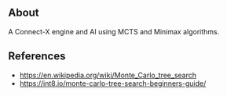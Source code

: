 ## About
A Connect-X engine and AI using MCTS and Minimax algorithms. 

## References
- <https://en.wikipedia.org/wiki/Monte_Carlo_tree_search>
- <https://int8.io/monte-carlo-tree-search-beginners-guide/>